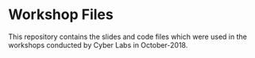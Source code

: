# Workshop Files

This repository contains the slides and code files which were used in the workshops conducted by Cyber Labs in October-2018.